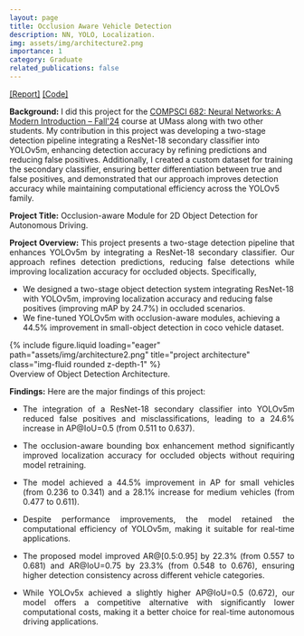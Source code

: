 ```yaml
---
layout: page
title: Occlusion Aware Vehicle Detection
description: NN, YOLO, Localization.
img: assets/img/architecture2.png
importance: 1
category: Graduate
related_publications: false
---
```

<a href="https://amit-sarker.github.io/assets/pdf/Occlusion_Aware_Vehicle_Detection.pdf">[Report]</a> <a href='https://github.com/amit-sarker/vehicle-detection-with-occlusion'>[Code]</a>

<strong>Background:</strong> I did this project for the <a href="https://cvl-umass.github.io/compsci682-fall-2024/index.html">COMPSCI 682: Neural Networks: A Modern Introduction – Fall'24</a> course at UMass along with two other students. My contribution in this project was developing a two-stage detection pipeline integrating a ResNet-18 secondary classifier into YOLOv5m, enhancing detection accuracy by refining predictions and reducing false positives. Additionally, I created a custom dataset for training the secondary classifier, ensuring better differentiation between true and false positives, and demonstrated that our approach improves detection accuracy while maintaining computational efficiency across the YOLOv5 family.

<strong>Project Title:</strong> Occlusion-aware Module for 2D Object Detection for Autonomous Driving.

<p style="text-align:justify">
<strong>Project Overview:</strong> This project presents a two-stage detection pipeline that enhances YOLOv5m by integrating a ResNet-18 secondary classifier. Our approach refines detection predictions, reducing false detections while improving localization accuracy for occluded objects. Specifically,

<ul>
    <li>We designed a two-stage object detection system integrating ResNet-18 with YOLOv5m, improving localization accuracy and reducing false positives (improving mAP by 24.7%) in occluded scenarios.</li>
    <li>We fine-tuned YOLOv5m with occlusion-aware modules, achieving a 44.5% improvement in small-object detection in coco vehicle dataset.</li>
</ul>

<div class="row">
    <div class="col-sm mt-3 mt-md-0">
        {% include figure.liquid loading="eager" path="assets/img/architecture2.png" title="project architecture" class="img-fluid rounded z-depth-1" %}
    </div>
</div>
<div class="caption">
    Overview of Object Detection Architecture.
</div>

<p style="text-align:justify"><strong>Findings:</strong> Here are the major findings of this project:</p>

<ul>
    <li> <p style="text-align:justify"> The integration of a ResNet-18 secondary classifier into YOLOv5m reduced false positives and misclassifications, leading to a 24.6% increase in AP@IoU=0.5 (from 0.511 to 0.637).</p> </li>
    <li> <p style="text-align:justify"> The occlusion-aware bounding box enhancement method significantly improved localization accuracy for occluded objects without requiring model retraining.</p> </li>
    <li> <p style="text-align:justify"> The model achieved a 44.5% improvement in AP for small vehicles (from 0.236 to 0.341) and a 28.1% increase for medium vehicles (from 0.477 to 0.611).</p> </li>
    <li> <p style="text-align:justify"> Despite performance improvements, the model retained the computational efficiency of YOLOv5m, making it suitable for real-time applications.</p> </li>
    <li> <p style="text-align:justify"> The proposed model improved AR@[0.5:0.95] by 22.3% (from 0.557 to 0.681) and AR@IoU=0.75 by 23.3% (from 0.548 to 0.676), ensuring higher detection consistency across different vehicle categories.</p> </li>
    <li> <p style="text-align:justify"> While YOLOv5x achieved a slightly higher AP@IoU=0.5 (0.672), our model offers a competitive alternative with significantly lower computational costs, making it a better choice for real-time autonomous driving applications.</p> </li>
</ul>






